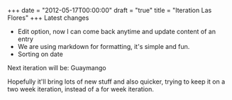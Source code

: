 +++
date = "2012-05-17T00:00:00"
draft = "true"
title = "Iteration Las Flores"
+++
Latest changes

* Edit option, now I can come back anytime and update content of an entry
* We are using markdown for formatting, it's simple and fun. 
* Sorting on date

Next iteration will be: Guaymango

Hopefully it'll bring lots of new stuff and also quicker, trying to keep it on a two week iteration, instead of a for week iteration. 